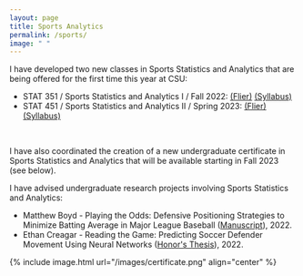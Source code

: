 ```yaml
---
layout: page
title: Sports Analytics
permalink: /sports/
image: " "
---
```


I have developed two new classes in Sports Statistics and Analytics that are being offered for the first time this year at CSU:<br>
<ul style="list-style-type:disc">
<li>STAT 351 / Sports Statistics and Analytics I / Fall 2022: <a href="sports1-flier.pdf">(Flier)</a> <a href="stat351-syllabus.pdf">(Syllabus)</a></li>
    <li>STAT 451 / Sports Statistics and Analytics II / Spring 2023: <a href="sports2-flier.pdf">(Flier)</a> <a href="stat451-syllabus.pdf">(Syllabus)</a></li>
</ul><br>

I have also coordinated the creation of a new undergraduate certificate in Sports Statistics and Analytics that will be available starting in Fall 2023 (see below).

I have advised undergraduate research projects involving Sports Statistics and Analytics:
- Matthew Boyd - Playing the Odds: Defensive Positioning Strategies to Minimize Batting Average in Major League Baseball (<a href="boyd-shifting-research.pdf">Manuscript</a>), 2022.
- Ethan Creagar - Reading the Game: Predicting Soccer Defender Movement UsingNeural Networks (<a href="creagar-soccer-tracking.pdf">Honor's Thesis</a>), 2022.

{% include image.html url="/images/certificate.png" align="center" %}

